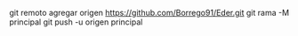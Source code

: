 git remoto agregar origen https://github.com/Borrego91/Eder.git
 git rama -M principal 
git push -u origen principal
